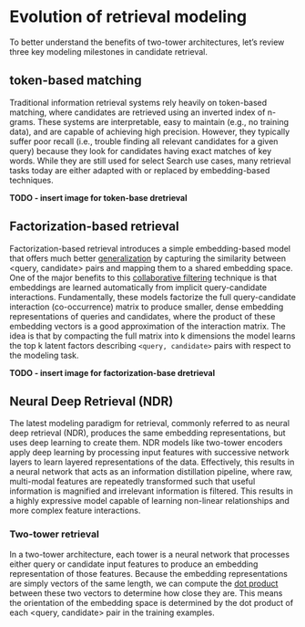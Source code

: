 # Evolution of retrieval modeling

To better understand the benefits of two-tower architectures, let’s review three key modeling milestones in candidate retrieval.

## token-based matching
Traditional information retrieval systems rely heavily on token-based matching, where candidates are retrieved using an inverted index of n-grams. These systems are interpretable, easy to maintain (e.g., no training data), and are capable of achieving high precision. However, they typically suffer poor recall (i.e., trouble finding all relevant candidates for a given query) because they look for candidates having exact matches of key words. While they are still used for select Search use cases, many retrieval tasks today are either adapted with or replaced by embedding-based techniques.

**TODO - insert image for token-base dretrieval**

## Factorization-based retrieval
Factorization-based retrieval introduces a simple embedding-based model that offers much better [generalization](https://developers.google.com/machine-learning/crash-course/generalization/video-lecture) by capturing the similarity between <query, candidate> pairs and mapping them to a shared embedding space. One of the major benefits to this [collaborative filtering](https://developers.google.com/machine-learning/recommendation/collaborative/basics) technique is that embeddings are learned automatically from implicit query-candidate interactions. Fundamentally, these models factorize the full query-candidate interaction (co-occurrence) matrix to produce smaller, dense embedding representations of queries and candidates, where the product of these embedding vectors is a good approximation of the interaction matrix. The idea is that by compacting the full matrix into k dimensions the model learns the top k latent factors describing `<query, candidate>` pairs with respect to the modeling task.

**TODO - insert image for factorization-base dretrieval**

## Neural Deep Retrieval (NDR)
The latest modeling paradigm for retrieval, commonly referred to as neural deep retrieval (NDR), produces the same embedding representations, but uses deep learning to create them. NDR models like two-tower encoders apply deep learning by processing input features with successive network layers to learn layered representations of the data. Effectively, this results in a neural network that acts as an information distillation pipeline, where raw, multi-modal features are repeatedly transformed such that useful information is magnified and irrelevant information is filtered. This results in a highly expressive model capable of learning non-linear relationships and more complex feature interactions.

### Two-tower retrieval
In a two-tower architecture, each tower is a neural network that processes either query or candidate input features to produce an embedding representation of those features. Because the embedding representations are simply vectors of the same length, we can compute the [dot product](https://developers.google.com/machine-learning/recommendation/overview/candidate-generation#dot-product) between these two vectors to determine how close they are. This means the orientation of the embedding space is determined by the dot product of each <query, candidate> pair in the training examples.